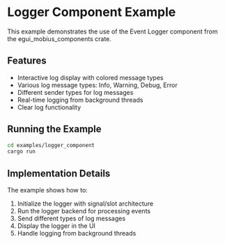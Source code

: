 # Logger Component Example

This example demonstrates the use of the Event Logger component from the egui_mobius_components crate.

## Features

- Interactive log display with colored message types
- Various log message types: Info, Warning, Debug, Error
- Different sender types for log messages
- Real-time logging from background threads
- Clear log functionality

## Running the Example

```bash
cd examples/logger_component
cargo run
```

## Implementation Details

The example shows how to:

1. Initialize the logger with signal/slot architecture
2. Run the logger backend for processing events
3. Send different types of log messages
4. Display the logger in the UI
5. Handle logging from background threads